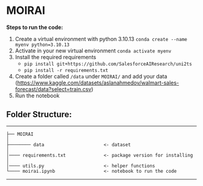 # MOIRAI

**Steps to run the code:**
1. Create a virtual environment with python 3.10.13
`conda create --name myenv python=3.10.13`
3. Activate in your new virtual environment
`conda activate myenv`
4. Install the required requirements
    - `pip install git+https://github.com/SalesforceAIResearch/uni2ts`
    - `pip install -r requirements.txt`
5. Create a folder called `/data` under `MOIRAI/` and add your data (https://www.kaggle.com/datasets/aslanahmedov/walmart-sales-forecast/data?select=train.csv)
6. Run the notebook

## Folder Structure:
------------

    ├── MOIRAI
    │
    ├──────── data                      <- dataset
    │
    │──── requirements.txt              <- package version for installing
    │
    │──── utils.py                      <- helper functions
    └──── moirai.ipynb                  <- notebook to run the code
--------
